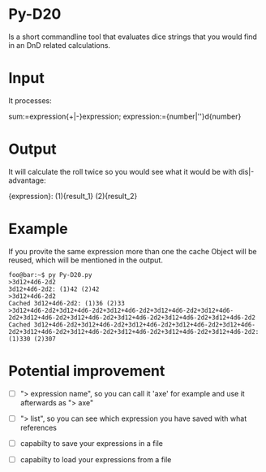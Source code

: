 # Py-D20

Is a short commandline tool that evaluates dice strings that you would find in an DnD related calculations.

# Input

It processes:

sum:=expression{+|-}expression;
expression:={number|''}d{number}

# Output

It will calculate the roll twice so you would see what it would be with dis|-advantage:

{expression}: (1){result_1} (2){result_2}

# Example

If you provite the same expression more than one the cache Object will be reused, which will be mentioned in the output.

```console
foo@bar:~$ py Py-D20.py
>3d12+4d6-2d2
3d12+4d6-2d2: (1)42 (2)42
>3d12+4d6-2d2
Cached 3d12+4d6-2d2: (1)36 (2)33
>3d12+4d6-2d2+3d12+4d6-2d2+3d12+4d6-2d2+3d12+4d6-2d2+3d12+4d6-2d2+3d12+4d6-2d2+3d12+4d6-2d2+3d12+4d6-2d2+3d12+4d6-2d2+3d12+4d6-2d2                
Cached 3d12+4d6-2d2+3d12+4d6-2d2+3d12+4d6-2d2+3d12+4d6-2d2+3d12+4d6-2d2+3d12+4d6-2d2+3d12+4d6-2d2+3d12+4d6-2d2+3d12+4d6-2d2+3d12+4d6-2d2: (1)330 (2)307
```

# Potential improvement

- [ ] "> expression name", so you can call it 'axe' for example and use it afterwards as "> axe"
- [ ] "> list", so you can see which expression you have saved with what references
- [ ] capabilty to save your expressions in a file
- [ ] capabilty to load your expressions from a file

